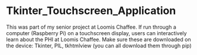 # Tkinter_Touchscreen_Application
This was part of my senior project at Loomis Chaffee. If run through a computer (Raspberry Pi) on a touchscreen display, users can interactively learn about the PHI at Loomis Chaffee.
Make sure these are downloaded on the device: Tkinter, PIL, tkhtmlview (you can all download them through pip)
